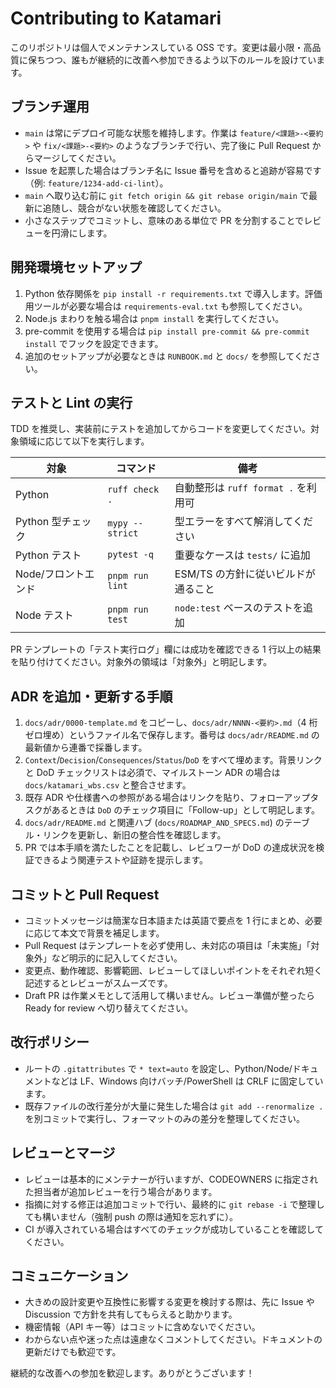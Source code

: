 # Contributing to Katamari

このリポジトリは個人でメンテナンスしている OSS です。変更は最小限・高品質に保ちつつ、誰もが継続的に改善へ参加できるよう以下のルールを設けています。

## ブランチ運用
- `main` は常にデプロイ可能な状態を維持します。作業は `feature/<課題>-<要約>` や `fix/<課題>-<要約>` のようなブランチで行い、完了後に Pull Request からマージしてください。
- Issue を起票した場合はブランチ名に Issue 番号を含めると追跡が容易です（例: `feature/1234-add-ci-lint`）。
- `main` へ取り込む前に `git fetch origin && git rebase origin/main` で最新に追随し、競合がない状態を確認してください。
- 小さなステップでコミットし、意味のある単位で PR を分割することでレビューを円滑にします。

## 開発環境セットアップ
1. Python 依存関係を `pip install -r requirements.txt` で導入します。評価用ツールが必要な場合は `requirements-eval.txt` も参照してください。
2. Node.js まわりを触る場合は `pnpm install` を実行してください。
3. pre-commit を使用する場合は `pip install pre-commit && pre-commit install` でフックを設定できます。
4. 追加のセットアップが必要なときは `RUNBOOK.md` と `docs/` を参照してください。

## テストと Lint の実行
TDD を推奨し、実装前にテストを追加してからコードを変更してください。対象領域に応じて以下を実行します。

| 対象 | コマンド | 備考 |
| --- | --- | --- |
| Python | `ruff check .` | 自動整形は `ruff format .` を利用可 |
| Python 型チェック | `mypy --strict` | 型エラーをすべて解消してください |
| Python テスト | `pytest -q` | 重要なケースは `tests/` に追加 |
| Node/フロントエンド | `pnpm run lint` | ESM/TS の方針に従いビルドが通ること |
| Node テスト | `pnpm run test` | `node:test` ベースのテストを追加 |

PR テンプレートの「テスト実行ログ」欄には成功を確認できる 1 行以上の結果を貼り付けてください。対象外の領域は「対象外」と明記します。

## ADR を追加・更新する手順
1. `docs/adr/0000-template.md` をコピーし、`docs/adr/NNNN-<要約>.md`（4 桁ゼロ埋め）というファイル名で保存します。番号は `docs/adr/README.md` の最新値から連番で採番します。
2. `Context`/`Decision`/`Consequences`/`Status`/`DoD` をすべて埋めます。背景リンクと DoD チェックリストは必須で、マイルストーン ADR の場合は `docs/katamari_wbs.csv` と整合させます。
3. 既存 ADR や仕様書への参照がある場合はリンクを貼り、フォローアップタスクがあるときは `DoD` のチェック項目に「Follow-up」として明記します。
4. `docs/adr/README.md` と関連ハブ (`docs/ROADMAP_AND_SPECS.md`) のテーブル・リンクを更新し、新旧の整合性を確認します。
5. PR では本手順を満たしたことを記載し、レビュワーが DoD の達成状況を検証できるよう関連テストや証跡を提示します。

## コミットと Pull Request
- コミットメッセージは簡潔な日本語または英語で要点を 1 行にまとめ、必要に応じて本文で背景を補足します。
- Pull Request はテンプレートを必ず使用し、未対応の項目は「未実施」「対象外」など明示的に記入してください。
- 変更点、動作確認、影響範囲、レビューしてほしいポイントをそれぞれ短く記述するとレビューがスムーズです。
- Draft PR は作業メモとして活用して構いません。レビュー準備が整ったら Ready for review へ切り替えてください。

## 改行ポリシー
- ルートの `.gitattributes` で `* text=auto` を設定し、Python/Node/ドキュメントなどは LF、Windows 向けバッチ/PowerShell は CRLF に固定しています。
- 既存ファイルの改行差分が大量に発生した場合は `git add --renormalize .` を別コミットで実行し、フォーマットのみの差分を整理してください。

## レビューとマージ
- レビューは基本的にメンテナーが行いますが、CODEOWNERS に指定された担当者が追加レビューを行う場合があります。
- 指摘に対する修正は追加コミットで行い、最終的に `git rebase -i` で整理しても構いません（強制 push の際は通知を忘れずに）。
- CI が導入されている場合はすべてのチェックが成功していることを確認してください。

## コミュニケーション
- 大きめの設計変更や互換性に影響する変更を検討する際は、先に Issue や Discussion で方針を共有してもらえると助かります。
- 機密情報（API キー等）はコミットに含めないでください。
- わからない点や迷った点は遠慮なくコメントしてください。ドキュメントの更新だけでも歓迎です。

継続的な改善への参加を歓迎します。ありがとうございます！
